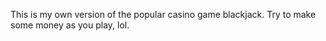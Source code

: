 This is my own version of 
the popular casino game blackjack.
Try to make some money as you play, lol.
